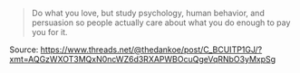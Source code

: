> Do what you love, but study psychology, human behavior, and persuasion so people actually care about what you do enough to pay you for it.


Source: https://www.threads.net/@thedankoe/post/C_BCUITP1GJ/?xmt=AQGzWXOT3MQxN0ncWZ6d3RXAPWBOcuQgeVqRNbO3yMxpSg